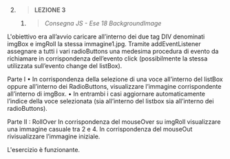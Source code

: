 2. > **LEZIONE 3**
     1. > *Consegna JS - Ese 18 BackgroundImage*
     
L'obiettivo era all’avvio caricare all’interno dei due tag DIV denominati imgBox e imgRoll la stessa immagine1.jpg.
Tramite addEventListener assegnare a tutti i vari radioButtons una medesima procedura di evento da richiamare in corrispondenza 
dell’evento click (possibilmente la stessa utilizzata sull’evento change del listBox).

Parte I
•	In corrispondenza della selezione di una voce all’interno del listBox oppure all’interno dei RadioButtons, visualizzare
l’immagine corrispondente all’interno di imgBox. 
•	In entrambi i casi aggiornare automaticamente l’indice della voce selezionata (sia all’interno del listbox sia all’interno dei
radioButtons).

Parte II : RollOver
In corrispondenza del mouseOver su imgRoll visualizzare una immagine casuale tra 2 e 4. 
In corrispondenza del mouseOut rivisualizzare l’immagine iniziale.

L'esercizio è funzionante.

